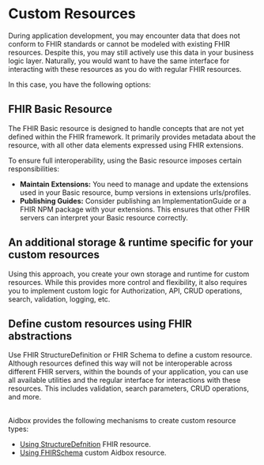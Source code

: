 # Custom Resources

During application development, you may encounter data that does not conform to FHIR standards or cannot be modeled with existing FHIR resources. Despite this, you may still actively use this data in your business logic layer. Naturally, you would want to have the same interface for interacting with these resources as you do with regular FHIR resources.

In this case, you have the following options:

## FHIR Basic Resource

The FHIR Basic resource is designed to handle concepts that are not yet defined within the FHIR framework. It primarily provides metadata about the resource, with all other data elements expressed using FHIR extensions.

To ensure full interoperability, using the Basic resource imposes certain responsibilities:

* **Maintain Extensions:** You need to manage and update the extensions used in your Basic resource, bump versions in extensions urls/profiles.
* **Publishing Guides:** Consider publishing an ImplementationGuide or a FHIR NPM package with your extensions. This ensures that other FHIR servers can interpret your Basic resource correctly.

## An additional storage & runtime specific for your custom resources

Using this approach, you create your own storage and runtime for custom resources. While this provides more control and flexibility, it also requires you to implement custom logic for Authorization, API, CRUD operations, search, validation, logging, etc.

## Define custom resources using FHIR abstractions

Use FHIR StructureDefinition or FHIR Schema to define a custom resource. Although resources defined this way will not be interoperable across different FHIR servers, within the bounds of your application, you can use all available utilities and the regular interface for interactions with these resources. This includes validation, search parameters, CRUD operations, and more.

\
Aidbox provides the following mechanisms to create custom resource types:
- [Using StructureDefnition](./custom-resources-using-structuredefinition.md) FHIR resource.
- [Using FHIRSchema](./custom-resources-using-fhir-schema.md) custom Aidbox resource.
